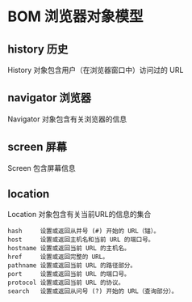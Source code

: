 # BOM 浏览器对象模型

## history 历史

History 对象包含用户（在浏览器窗口中）访问过的 URL

## navigator 浏览器

Navigator 对象包含有关浏览器的信息

## screen 屏幕

Screen 包含屏幕信息

## location

Location 对象包含有关当前URL的信息的集合

    hash     设置或返回从井号 (#) 开始的 URL（锚）。
    host     设置或返回主机名和当前 URL 的端口号。
    hostname 设置或返回当前 URL 的主机名。
    href     设置或返回完整的 URL。
    pathname 设置或返回当前 URL 的路径部分。
    port     设置或返回当前 URL 的端口号。
    protocol 设置或返回当前 URL 的协议。
    search   设置或返回从问号 (?) 开始的 URL（查询部分）。